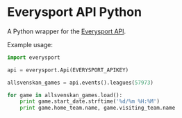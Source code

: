 Everysport API Python 
=====================

A Python wrapper for the [Everysport API](https://github.com/menmo/everysport-api-documentation). 


Example usage:


```python
import everysport

api = everysport.Api(EVERYSPORT_APIKEY)

allsvenskan_games = api.events().leagues(57973)

for game in allsvenskan_games.load():
	print game.start_date.strftime('%d/%m %H:%M')
	print game.home_team.name, game.visiting_team.name 
	
```



